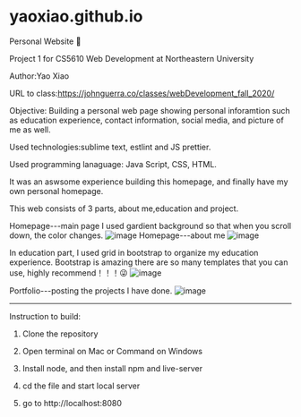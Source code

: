 <!-- Comments for Readme from Michelle Duan: your readme is well written. I think it might be helpful to have bold fonts for 
the name of sections so that viewers can find it’s even easier to read.
-->
# yaoxiao.github.io

Personal Website :sunflower:

Project 1 for CS5610 Web Development at Northeastern University 

Author:Yao Xiao

URL to class:https://johnguerra.co/classes/webDevelopment_fall_2020/

Objective: Building a personal web page showing personal inforamtion such as education experience, contact information, social media, and picture of me as well.

Used technologies:sublime text, estlint and JS prettier. 

Used programming lanaguage: Java Script, CSS, HTML.

It was an aswsome experience building this homepage, and finally have my own personal homepage. 

This web consists of 3 parts, about me,education and project. 

Homepage---main page
I used gardient background so that when you scroll down, the color changes.
![image](https://github.com/XIAOYAO9602/yaoxiao.github.io/blob/main/%20screenshot/screenshot1.jpg)
Homepage---about me
![image](https://github.com/XIAOYAO9602/yaoxiao.github.io/blob/main/%20screenshot/screenshot2.jpg)

In education part, I used grid in bootstrap to organize my education experience. Bootstrap is amazing there are so many templates that you can use, highly recommend！！！:stuck_out_tongue_winking_eye:
![image](https://github.com/XIAOYAO9602/yaoxiao.github.io/blob/main/%20screenshot/screenshot4.jpg)

Portfolio---posting the projects I have done.
![image](https://github.com/XIAOYAO9602/yaoxiao.github.io/blob/main/%20screenshot/screenshot5.jpg)

----------------------------------------------
Instruction to build:

1. Clone the repository

2. Open terminal on Mac or Command on Windows

3. Install node, and then install npm and live-server

4. cd the file and start local server

5. go to http://localhost:8080 


